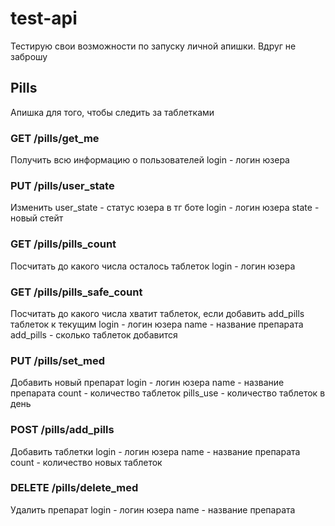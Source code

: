 # test-api
Тестирую свои возможности по запуску личной апишки. Вдруг не заброшу

## Pills
Апишка для того, чтобы следить за таблетками
### GET /pills/get_me
Получить всю информацию о пользователей
login - логин юзера
### PUT /pills/user_state
Изменить user_state - статус юзера в тг боте
login - логин юзера
state - новый стейт
### GET /pills/pills_count
Посчитать до какого числа осталось таблеток
login - логин юзера
### GET /pills/pills_safe_count
Посчитать до какого числа хватит таблеток, если добавить add_pills таблеток к текущим
login - логин юзера
name - название препарата
add_pills - сколько таблеток добавится
### PUT /pills/set_med
Добавить новый препарат
login - логин юзера
name - название препарата
count - количество таблеток
pills_use - количество таблеток в день
### POST /pills/add_pills
Добавить таблетки
login - логин юзера
name - название препарата
count - количество новых таблеток
### DELETE /pills/delete_med
Удалить препарат
login - логин юзера
name - название препарата